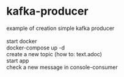 # kafka-producer
example of creation simple kafka producer 
</br></br>
start docker</br>
docker-compose up -d</br>
create a new topic (how to: text.adoc)</br>
start app</br>
check a new message in console-consumer</br>

